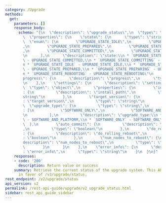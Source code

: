 ```yaml
---
category: /Upgrade
methods:
  get:
    parameters: []
    response_body:
      schema: "{\n  \"description\": \"upgrade_status\",\n  \"type\": \"object\",\n\
        \  \"properties\": {\n    \"state\": {\n      \"type\": \"string\",\n    \
        \  \"enum\": [\n        \"UPGRADE_STATE_IDLE\",\n        \"UPGRADE_STATE_PREPARING\"\
        ,\n        \"UPGRADE_STATE_PREPARED\",\n        \"UPGRADE_STATE_COMMITTING\"\
        ,\n        \"UPGRADE_STATE_COMMITTED\",\n        \"UPGRADE_STATE_REBOOTING\"\
        \n      ],\n      \"description\": \"state:\\n * `UPGRADE_STATE_COMMITTED`\
        \ - UPGRADE_STATE_COMMITTED,\\n * `UPGRADE_STATE_COMMITTING` - UPGRADE_STATE_COMMITTING,\\\
        n * `UPGRADE_STATE_IDLE` - UPGRADE_STATE_IDLE,\\n * `UPGRADE_STATE_PREPARED`\
        \ - UPGRADE_STATE_PREPARED,\\n * `UPGRADE_STATE_PREPARING` - UPGRADE_STATE_PREPARING,\\\
        n * `UPGRADE_STATE_REBOOTING` - UPGRADE_STATE_REBOOTING\"\n    },\n    \"\
        progress\": {\n      \"description\": \"progress\",\n      \"type\": \"number\"\
        \n    },\n    \"settings\": {\n      \"description\": \"settings\",\n    \
        \  \"type\": \"object\",\n      \"properties\": {\n        \"install_path\"\
        : {\n          \"description\": \"install_path\",\n          \"type\": \"\
        string\"\n        },\n        \"target_version\": {\n          \"description\"\
        : \"target_version\",\n          \"type\": \"string\"\n        },\n      \
        \  \"upgrade_type\": {\n          \"type\": \"string\",\n          \"enum\"\
        : [\n            \"SOFTWARE_ONLY\",\n            \"SOFTWARE_AND_PLATFORM\"\
        \n          ],\n          \"description\": \"upgrade_type:\\n * `SOFTWARE_AND_PLATFORM`\
        \ - SOFTWARE_AND_PLATFORM,\\n * `SOFTWARE_ONLY` - SOFTWARE_ONLY\"\n      \
        \  },\n        \"auto_commit\": {\n          \"description\": \"auto_commit\"\
        ,\n          \"type\": \"boolean\"\n        },\n        \"do_rolling_reboot\"\
        : {\n          \"description\": \"do_rolling_reboot\",\n          \"type\"\
        : \"boolean\"\n        },\n        \"num_nodes_to_reboot\": {\n          \"\
        description\": \"num_nodes_to_reboot\",\n          \"type\": \"number\"\n\
        \        }\n      }\n    },\n    \"error_info\": {\n      \"description\"\
        : \"error_info\",\n      \"type\": \"string\"\n    }\n  }\n}"
    responses:
    - code: '200'
      description: Return value on success
    summary: Retrieve the current status of the upgrade system. This API is deprecated
      in favor of /v3/upgrade/status.
rest_endpoint: /v2/upgrade/status
api_version: v2
permalink: /rest-api-guide/upgrade/v2_upgrade_status.html
sidebar: rest_api_guide_sidebar
---
```

